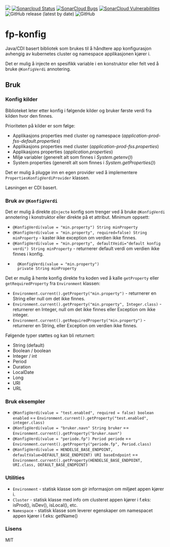 ![](https://github.com/navikt/fp-konfig/workflows/Build/badge.svg) 
[![Sonarcloud Status](https://sonarcloud.io/api/project_badges/measure?project=navikt_fp-konfig&metric=alert_status)](https://sonarcloud.io/dashboard?id=navikt_fp-konfig) 
[![SonarCloud Bugs](https://sonarcloud.io/api/project_badges/measure?project=navikt_fp-konfig&metric=bugs)](https://sonarcloud.io/component_measures/metric/reliability_rating/list?id=navikt_fp-konfig)
[![SonarCloud Vulnerabilities](https://sonarcloud.io/api/project_badges/measure?project=navikt_fp-konfig&metric=vulnerabilities)](https://sonarcloud.io/component_measures/metric/security_rating/list?id=navikt_fp-konfig)
![GitHub release (latest by date)](https://img.shields.io/github/v/release/navikt/fp-konfig)
![GitHub](https://img.shields.io/github/license/navikt/fp-konfig)

# fp-konfig 
Java/CDI basert bibliotek som brukes til å håndtere app konfigurasjon avhengig av kubernetes cluster og namespace applikasjonen kjører i.

Det er mulig å injecte en spesifikk variable i en konstruktor eller felt ved å bruke ``@KonfigVerdi`` annotering.

## Bruk

### Konfig kilder
Biblioteket leter etter konfig i følgende kilder og bruker første verdi fra kilden hvor den finnes.

Prioriteten på kilder er som følge:
- Applikasjons properties med cluster og namespace (*application-prod-fss-default.properties*)
- Applikasjons properties med cluster (*application-prod-fss.properties*)
- Applikasjons properties (*application.properties*)
- Miljø variabler (generelt alt som finnes i *System.getenv()*)
- System properties (generelt alt som finnes i *System.getProperties()*)

Det er mulig å plugge inn en egen provider ved å implementere `PropertiesKonfigVerdiProvider` klassen.

Løsningen er CDI basert.

### Bruk av `@KonfigVerdi`

Det er mulig å direkte `@Injecte` konfig som trenger ved å bruke `@KonfigVerdi` annotering i konstruktor eller direkte på et attribut.
Minimum oppsett:
- ```@KonfigVerdi(value = "min.property") String minProperty```
- ```@KonfigVerdi(value = "min.property", required=false) String minProperty``` - kaster ikke exception om verdien ikke finnes.
- ```@KonfigVerdi(value = "min.property", defaultVeidi="default konfig verdi") String minProperty``` - returnerer default verdi om verdien ikke finnes i konfig.
- ```
    @KonfigVerdi(value = "min.property")
    private String minProperty
  
Det er mulig å hente konfig direkte fra koden ved å kalle `getProperty` eller `getRequiredProperty` fra `Environment` klassen:
- ```Environment.current().getProperty("min.property")``` - returnerer en String eller null om det ikke finnes. 
- ```Environment.current().getProperty("min.property", Integer.class)``` - returnerer en Integer, null om det ikke finnes eller Exception om ikke integer. 
- ```Environment.current().getRequiredProperty("min.property")``` - returnerer en String, eller Exception om verdien ikke finnes. 

Følgende typer støttes og kan bli returnert:
- String (default)
- Boolean / boolean
- Integer / int
- Period
- Duration
- LocalDate
- Long
- URI
- URL

### Bruk eksempler
- ```@KonfigVerdi(value = "test.enabled", required = false) boolean enabled``` == ```Environment.current().getProperty("test.enabled", integer.class)```
- ```@KonfigVerdi(value = "bruker.navn" String bruker``` == ```Environment.current().getProperty("bruker.navn")```
- ```@KonfigVerdi(value = "periode.fp") Period periode``` == ```Environment.current().getProperty("periode.fp", Period.class)```
- ```@KonfigVerdi(value = HENDELSE_BASE_ENDPOINT, defaultValue=DEFAULT_BASE_ENDPOINT) URI baseEndpoint``` == ```Environment.current().getProperty(HENDELSE_BASE_ENDPOINT, URI.class, DEFAULT_BASE_ENDPOINT)```

### Utilities
- `Environment` - statisk klasse som gir informasjon om miljøet appen kjører i.
- `Cluster` - statisk klasse med info om clusteret appen kjører i f.eks: isProd(), isDev(), isLocal(), etc.
- `Namespace` - statisk klasse som leverer egenskaper om namespacet appen kjører i f.eks: getName()

### Lisens
MIT
